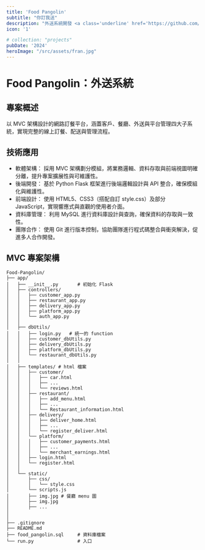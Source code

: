 ```yaml
---
title: 'Food Pangolin'
subtitle: "你訂我送"
description: "外送系統開發 <a class='underline' href='https://github.com/cyleafish/Food-Pangolin/tree/Final  ' target='_blank'>Food Pangolin</a>"
icon: '1'

# collection: "projects"
pubDate: '2024'
heroImage: "/src/assets/fran.jpg"
---
```

# Food Pangolin：外送系統
## 專案概述
以 MVC 架構設計的網路訂餐平台，涵蓋客戶、餐廳、外送與平台管理四大子系統，實現完整的線上訂餐、配送與管理流程。

## 技術應用
- 軟體架構： 採用 MVC 架構劃分模組，將業務邏輯、資料存取與前端視圖明確分離，提升專案擴展性與可維護性。
- 後端開發： 基於 Python Flask 框架進行後端邏輯設計與 API 整合，確保模組化與維護性。
- 前端設計： 使用 HTML5、CSS3（搭配自訂 style.css）及部分 JavaScript，實現響應式與直觀的使用者介面。
- 資料庫管理： 利用 MySQL 進行資料庫設計與查詢，確保資料的存取與一致性。
- 團隊合作： 使用 Git 進行版本控制，協助團隊進行程式碼整合與衝突解決，促進多人合作開發。

## MVC 專案架構
```
Food-Pangolin/
├── app/
│   ├── __init__.py       # 初始化 Flask
│   ├── controllers/
│   │   ├── customer_app.py
│   │   ├── restaurant_app.py
│   │   ├── delivery_app.py
│   │   ├── platform_app.py
│   │   └── auth_app.py
│   │
│   ├── dbUtils/
│   │   ├── login.py   # 統一的 function
│   │   ├── customer_dbUtils.py
│   │   ├── delivery_dbUtils.py
│   │   ├── platform_dbUtils.py
│   │   └── restaurant_dbUtils.py
│   │
│   ├── templates/ # html 檔案
│   │   ├── customer/
│   │   │   ├── car.html
│   │   │   ├── ...
│   │   │   └── reviews.html
│   │   ├── restaurant/
│   │   │   ├── add_menu.html
│   │   │   ├── ...
│   │   │   └── Restaurant_information.html
│   │   ├── delivery/
│   │   │   ├── deliver_home.html
│   │   │   ├── ...
│   │   │   └── register_deliver.html
│   │   └── platform/
│   │   │   ├── customer_payments.html
│   │   │   ├── ...
│   │   │   └── merchant_earnings.html
│   │   ├── login.html
│   │   └── register.html
│   │
│   └── static/
│       ├── css/
│       │   └── style.css
│       └── scripts.js
│       ├── img.jpg # 餐廳 menu 圖
│       ├── img.jpg
│       ├── ...
│
│
├── .gitignore
├── README.md
├── food_pangolin.sql     # 資料庫檔案
└── run.py                # 入口
```
